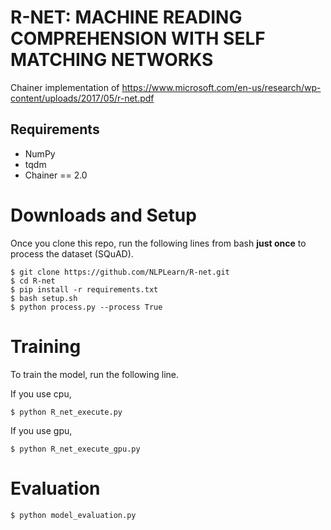 # R-NET: MACHINE READING COMPREHENSION WITH SELF MATCHING NETWORKS

Chainer implementation of https://www.microsoft.com/en-us/research/wp-content/uploads/2017/05/r-net.pdf

## Requirements
  * NumPy
  * tqdm
  * Chainer == 2.0

# Downloads and Setup
Once you clone this repo, run the following lines from bash **just once** to process the dataset (SQuAD).
```shell
$ git clone https://github.com/NLPLearn/R-net.git
$ cd R-net
$ pip install -r requirements.txt
$ bash setup.sh
$ python process.py --process True
```

# Training
To train the model, run the following line.

If you use cpu,
```shell
$ python R_net_execute.py
```

If you use gpu,
```shell
$ python R_net_execute_gpu.py
```

# Evaluation
```shell
$ python model_evaluation.py
```
